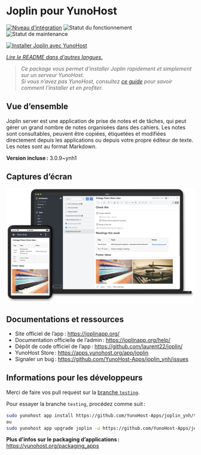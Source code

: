 <!--
Nota bene : ce README est automatiquement généré par <https://github.com/YunoHost/apps/tree/master/tools/readme_generator>
Il NE doit PAS être modifié à la main.
-->

# Joplin pour YunoHost

[![Niveau d’intégration](https://dash.yunohost.org/integration/joplin.svg)](https://dash.yunohost.org/appci/app/joplin) ![Statut du fonctionnement](https://ci-apps.yunohost.org/ci/badges/joplin.status.svg) ![Statut de maintenance](https://ci-apps.yunohost.org/ci/badges/joplin.maintain.svg)

[![Installer Joplin avec YunoHost](https://install-app.yunohost.org/install-with-yunohost.svg)](https://install-app.yunohost.org/?app=joplin)

*[Lire le README dans d'autres langues.](./ALL_README.md)*

> *Ce package vous permet d’installer Joplin rapidement et simplement sur un serveur YunoHost.*  
> *Si vous n’avez pas YunoHost, consultez [ce guide](https://yunohost.org/install) pour savoir comment l’installer et en profiter.*

## Vue d’ensemble

Joplin server est une application de prise de notes et de tâches, qui peut gérer un grand nombre de notes organisées dans des cahiers. Les notes sont consultables, peuvent être copiées, étiquetées et modifiées directement depuis les applications ou depuis votre propre éditeur de texte. Les notes sont au format Markdown.

**Version incluse :** 3.0.9~ynh1

## Captures d’écran

![Capture d’écran de Joplin](./doc/screenshots/screenshot.png)

## Documentations et ressources

- Site officiel de l’app : <https://joplinapp.org/>
- Documentation officielle de l’admin : <https://joplinapp.org/help/>
- Dépôt de code officiel de l’app : <https://github.com/laurent22/joplin/>
- YunoHost Store : <https://apps.yunohost.org/app/joplin>
- Signaler un bug : <https://github.com/YunoHost-Apps/joplin_ynh/issues>

## Informations pour les développeurs

Merci de faire vos pull request sur la [branche `testing`](https://github.com/YunoHost-Apps/joplin_ynh/tree/testing).

Pour essayer la branche `testing`, procédez comme suit :

```bash
sudo yunohost app install https://github.com/YunoHost-Apps/joplin_ynh/tree/testing --debug
ou
sudo yunohost app upgrade joplin -u https://github.com/YunoHost-Apps/joplin_ynh/tree/testing --debug
```

**Plus d’infos sur le packaging d’applications :** <https://yunohost.org/packaging_apps>
